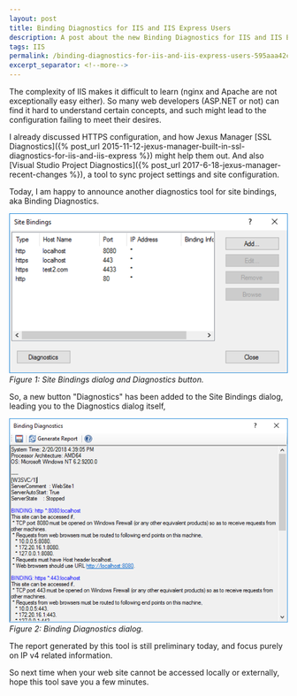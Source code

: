 ```yaml
---
layout: post
title: Binding Diagnostics for IIS and IIS Express Users
description: A post about the new Binding Diagnostics for IIS and IIS Express in Jexus Manager.
tags: IIS
permalink: /binding-diagnostics-for-iis-and-iis-express-users-595aaa42cbbd
excerpt_separator: <!--more-->
---
```

The complexity of IIS makes it difficult to learn (nginx and Apache are not exceptionally easy either). So many web developers (ASP.NET or not) can find it hard to understand certain concepts, and such might lead to the configuration failing to meet their desires.
<!--more-->

I already discussed HTTPS configuration, and how Jexus Manager [SSL Diagnostics]({% post_url 2015-11-12-jexus-manager-built-in-ssl-diagnostics-for-iis-and-iis-express %}) might help them out. And also [Visual Studio Project Diagnostics]({% post_url 2017-6-18-jexus-manager-recent-changes %}), a tool to sync project settings and site configuration.

Today, I am happy to announce another diagnostics tool for site bindings, aka Binding Diagnostics.

![img-description](/images/binding-diagnostics-button.png)
_Figure 1: Site Bindings dialog and Diagnostics button._

So, a new button "Diagnostics" has been added to the Site Bindings dialog, leading you to the Diagnostics dialog itself,

![img-description](/images/binding-diagnostics-dialog.png)
_Figure 2: Binding Diagnostics dialog._

The report generated by this tool is still preliminary today, and focus purely on IP v4 related information.

So next time when your web site cannot be accessed locally or externally, hope this tool save you a few minutes.
